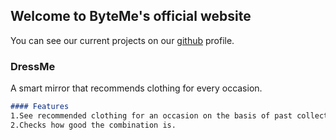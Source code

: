 ## Welcome to ByteMe's official website

You can see our current projects on our [github](https://github.com/team-byteMe) profile. 

### DressMe

A smart mirror that recommends clothing for every occasion.

```markdown
#### Features
1.See recommended clothing for an occasion on the basis of past collection of photos.    
2.Checks how good the combination is.
